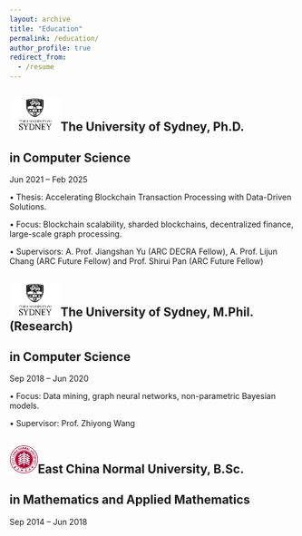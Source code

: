 ```yaml
---
layout: archive
title: "Education"
permalink: /education/
author_profile: true
redirect_from:
  - /resume
---
```


![Sydney](../images/sydney2.png)The University of Sydney, Ph.D. 
-
in Computer Science
-
Jun 2021 – Feb 2025

• Thesis: Accelerating Blockchain Transaction Processing with Data-Driven Solutions.

• Focus: Blockchain scalability, sharded blockchains, decentralized finance, large-scale graph processing.

• Supervisors: A. Prof. Jiangshan Yu (ARC DECRA Fellow), A. Prof. Lijun Chang (ARC Future Fellow) and Prof. Shirui Pan (ARC Future Fellow)


![Sydney](../images/sydney2.png)The University of Sydney, M.Phil. (Research) 
-
in Computer Science
-
Sep 2018 – Jun 2020

• Focus: Data mining, graph neural networks, non-parametric Bayesian models.

• Supervisor: Prof. Zhiyong Wang


![East](../images/east2.png)East China Normal University, B.Sc. 
-
in Mathematics and Applied Mathematics
-
Sep 2014 – Jun 2018

